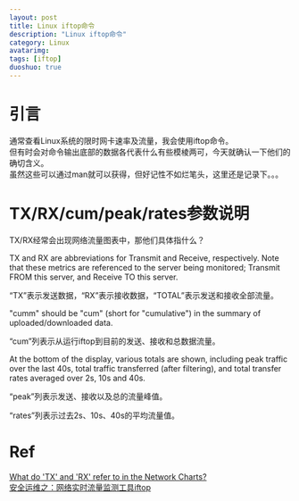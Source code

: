 ```yaml
---
layout: post
title: Linux iftop命令
description: "Linux iftop命令"
category: Linux
avatarimg:
tags: [iftop]
duoshuo: true
---
```


# 引言
通常查看Linux系统的限时网卡速率及流量，我会使用iftop命令。  
但有时会对命令输出底部的数据各代表什么有些模棱两可，今天就确认一下他们的确切含义。  
虽然这些可以通过man就可以获得，但好记性不如烂笔头，这里还是记录下。。。  

# TX/RX/cum/peak/rates参数说明

TX/RX经常会出现网络流量图表中，那他们具体指什么？
> 
TX and RX are abbreviations for Transmit and Receive, respectively.
Note that these metrics are referenced to the server being monitored; Transmit FROM this server, and Receive TO this server.

“TX”表示发送数据，“RX”表示接收数据，“TOTAL”表示发送和接收全部流量。

> 
"cumm" should be "cum" (short for "cumulative") in the summary of uploaded/downloaded data.

“cum”列表示从运行iftop到目前的发送、接收和总数据流量。

> 
At  the  bottom  of  the display, various totals are shown, including peak traffic over the last 40s, total traffic transferred (after
filtering), and total transfer rates averaged over 2s, 10s and 40s.

“peak”列表示发送、接收以及总的流量峰值。

“rates”列表示过去2s、10s、40s的平均流量值。


# Ref
[What do 'TX' and 'RX' refer to in the Network Charts?](https://copperegg.zendesk.com/entries/21750191-What-do-TX-and-RX-refer-to-in-the-Network-Charts-)  
[安全运维之：网络实时流量监测工具iftop](http://ixdba.blog.51cto.com/2895551/1559362)  
